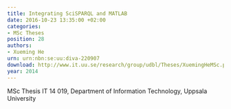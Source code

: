 ```yaml
---
title: Integrating SciSPARQL and MATLAB
date: 2016-10-23 13:35:00 +02:00
categories:
- MSc Theses
position: 28
authors:
- Xueming He
urn: urn:nbn:se:uu:diva-220907
download: http://www.it.uu.se/research/group/udbl/Theses/XuemingHeMSc.pdf
year: 2014
---
```


MSc Thesis IT 14 019, Department of Information Technology, Uppsala University
